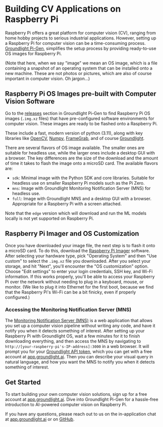# Building CV Applications on Raspberry Pi

Raspberry Pi offers a great platform for computer vision (CV), ranging from home hobby projects to serious industrial applications. However, setting up a Raspberry Pi for computer vision can be a time-consuming process. [Groundlight Pi-Gen](https://github.com/groundlight/groundlight-pi-gen), simplifies the setup process by providing ready-to-use OS images for Raspberry Pi.

(Note that here, when we say "image" we mean an OS image, which is a file containing a snapshot of an operating system that can be installed onto a new machine.  These are not photos or pictures, which are also of course important in computer vision.  Oh jargon...)

## Raspberry Pi OS Images pre-built with Computer Vision Software
Go to the [releases](https://github.com/groundlight/groundlight-pi-gen/releases) section in Groundlight Pi-Gen to find Raspberry Pi OS images (`.img.xz` files) that have pre-configured software environments for computer vision. These images are ready to be flashed onto a Raspberry Pi.

These include a fast, modern version of python (3.11), along with key libraries like [OpenCV](https://opencv.org/), [Numpy](https://numpy.org/), [FrameGrab](https://pypi.org/project/framegrab/), and of course [Groundlight](https://pypi.org/project/groundlight/).

There are several flavors of OS image available.  The smaller ones are suitable for headless use, while the larger ones include a desktop GUI with a browser.  The key differences are the size of the download and the amount of time it takes to flash the image onto a microSD card.  The available flavors are:

- `sdk`: Minimal image with the Python SDK and core libraries.  Suitable for headless use on smaller Raspberry Pi models such as the Pi Zero.
- `mns`: Image with Groundlight Monitoring Notification Server (MNS) for headless use.
- `full`: Image with Groundlight MNS and a desktop GUI with a browser.  Appropriate for a Raspberry Pi with a screen attached.

Note that the `edge` version which will download and run the ML models locally is not yet supported on Raspberry Pi.

## Raspberry Pi Imager and OS Customization
Once you have downloaded your image file, the next step is to flash it onto a microSD card.  To do this, 
download the [Raspberry Pi Imager](https://www.raspberrypi.com/software/) software. After selecting your hardware type, pick "Operating System" and then "Use custom" to select the `.img.xz` file you downloaded.
After you select your storage, and hit "Next", you'll encounter the "OS customization" option. Choose "Edit settings" to enter your login credentials, SSH key, and Wi-Fi information.  If this works properly, you'll be able to access your Raspberry Pi over the network without needing to plug in a keyboard, mouse, or monitor.  (We like to plug it into Ethernet for the first boot, because we find that the Raspberry Pi's Wi-Fi can be a bit finicky, even if properly configured.)

### Accessing the Monitoring Notification Server (MNS)
The [Monitoring Notification Server (MNS)](https://github.com/groundlight/monitoring-notification-server) is a web application that allows you set up a computer vision pipeline without writing any code, and have it notify you when it detects something of interest.
After setting up your Raspberry Pi with Groundlight OS, wait a few minutes for it to finish downloading everything, and then access the MNS by navigating to `http://[your-raspberry-pi's-IP-address]:3000` in a web browser.  It will prompt you for your [Groundlight API token](http://localhost:3000/python-sdk/docs/getting-started/api-tokens), which you can get with a free account at [app.groundlight.ai](https://app.groundlight.ai).  Then you can describe your visual query in natural language, and how you want the MNS to notify you when it detects something of interest.

## Get Started
To start building your own computer vision solutions, sign up for a free account at [app.groundlight.ai](https://app.groundlight.ai). Dive into Groundlight Pi-Gen for a hassle-free introduction to AI-powered computer vision on Raspberry Pi.

If you have any questions, please reach out to us on the in-application chat at [app.groundlight.ai](https://app.groundlight.ai) or on [GitHub](https://github.com/groundlight/python-sdk/issues).
